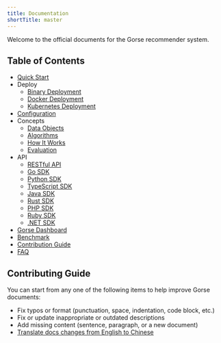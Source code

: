 ```yaml
---
title: Documentation
shortTitle: master
---
```


Welcome to the official documents for the Gorse recommender system.

<!-- @include: ./VERSION.md -->

## Table of Contents

- [Quick Start](quick-start.md)
- Deploy
  - [Binary Deployment](deploy/binary.md)
  - [Docker Deployment](deploy/docker.md)
  - [Kubernetes Deployment](deploy/kubernetes.md)
- [Configuration](config.md)
- Concepts
  - [Data Objects](concepts/data-objects.md)
  - [Algorithms](concepts/algorithms.md)
  - [How It Works](concepts/how-it-works.md)
  - [Evaluation](concepts/evaluation.md)
- API
  - [RESTful API](api/restful-api.md)
  - [Go SDK](api/go-sdk.md)
  - [Python SDK](api/python-sdk.md)
  - [TypeScript SDK](api/typescript-sdk.md)
  - [Java SDK](api/java-sdk.md)
  - [Rust SDK](api/rust-sdk.md)
  - [PHP SDK](api/php-sdk.md)
  - [Ruby SDK](api/ruby-sdk.md)
  - [.NET SDK](api/dotnet-sdk.md)
- [Gorse Dashboard](gorse-dashboard.md)
- [Benchmark](benchmark.md)
- [Contribution Guide](contribution-guide.md)
- [FAQ](faq.md)

## Contributing Guide

You can start from any one of the following items to help improve Gorse documents:

- Fix typos or format (punctuation, space, indentation, code block, etc.)
- Fix or update inappropriate or outdated descriptions
- Add missing content (sentence, paragraph, or a new document)
- [Translate docs changes from English to Chinese](https://gitlocalize.com/repo/8172/zh?utm_source=badge)
